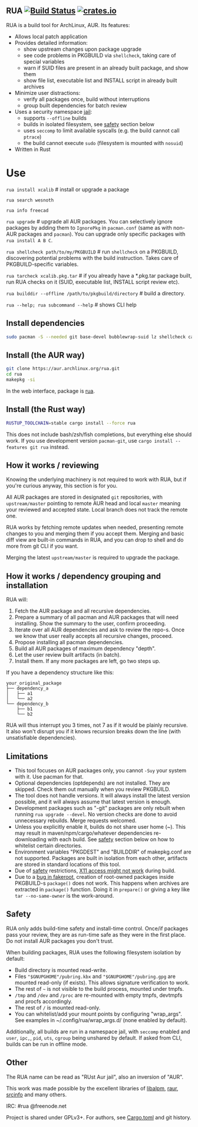 ## RUA  [![Build Status](https://travis-ci.org/vn971/rua.svg?branch=master)](https://travis-ci.org/vn971/rua)  [![crates.io](https://img.shields.io/crates/v/rua.svg)](https://crates.io/crates/rua)

RUA is a build tool for ArchLinux, AUR. Its features:

- Allows local patch application
- Provides detailed information:
  * show upstream changes upon package upgrade
  * see code problems in PKGBUILD via `shellcheck`, taking care of special variables
  * warn if SUID files are present in an already built package, and show them
  * show file list, executable list and INSTALL script in already built archives
- Minimize user distractions:
  * verify all packages once, build without interruptions
  * group built dependencies for batch review
- Uses a security namespace [jail](https://github.com/projectatomic/bubblewrap):
  * supports `--offline` builds
  * builds in isolated filesystem, see [safety](#Safety) section below
  * uses `seccomp` to limit available syscalls (e.g. the build cannot call `ptrace`)
  * the build cannot execute `sudo` (filesystem is mounted with `nosuid`)
- Written in Rust


# Use

`rua install xcalib`  # install or upgrade a package

`rua search wesnoth`

`rua info freecad`

`rua upgrade`  # upgrade all AUR packages. You can selectively ignore packages by adding them to `IgnorePkg` in `pacman.conf` (same as with non-AUR packages and `pacman`). You can upgrade only specific packages with `rua install A B C`.

`rua shellcheck path/to/my/PKGBUILD`  # run `shellcheck` on a PKGBUILD, discovering potential problems with the build instruction. Takes care of PKGBUILD-specific variables.

`rua tarcheck xcalib.pkg.tar`  # if you already have a *.pkg.tar package built, run RUA checks on it (SUID, executable list, INSTALL script review etc).

`rua builddir --offline /path/to/pkgbuild/directory`  # build a directory.

`rua --help; rua subcommand --help`  # shows CLI help


## Install dependencies
```sh
sudo pacman -S --needed git base-devel bubblewrap-suid lz shellcheck cargo
```


## Install (the AUR way)
```sh
git clone https://aur.archlinux.org/rua.git
cd rua
makepkg -si
```
In the web interface, package is [rua](https://aur.archlinux.org/packages/rua/).


## Install (the Rust way)
```sh
RUSTUP_TOOLCHAIN=stable cargo install --force rua
```

This does not include bash/zsh/fish completions, but everything else should work.
If you use development version `pacman-git`, use `cargo install --features git rua` instead.


## How it works / reviewing
Knowing the underlying machinery is not required to work with RUA,
but if you're curious anyway, this section is for you.

All AUR packages are stored in designated `git` repositories,
with `upstream/master` pointing to remote AUR head and
local `master` meaning your reviewed and accepted state.
Local branch does not track the remote one.

RUA works by fetching remote updates when needed,
presenting remote changes to you and merging them if you accept them.
Merging and basic diff view are built-in commands in RUA, and you can
drop to shell and do more from git CLI if you want.

Merging the latest `upstream/master` is required to upgrade the package.

## How it works / dependency grouping and installation
RUA will:

1. Fetch the AUR package and all recursive dependencies.
1. Prepare a summary of all pacman and AUR packages that will need installing.
  Show the summary to the user, confirm proceeding.
1. Iterate over all AUR dependencies and ask to review the repo-s. 
  Once we know that user really accepts all recursive changes, proceed.
1. Propose installing all pacman dependencies.
1. Build all AUR packages of maximum dependency "depth".
1. Let the user review built artifacts (in batch).
1. Install them. If any more packages are left, go two steps up.

If you have a dependency structure like this:
```
your_original_package
├── dependency_a
│   ├── a1
│   └── a2
└── dependency_b
    ├── b1
    └── b2
```
RUA will thus interrupt you 3 times, not 7 as if it would be plainly recursive. It also won't disrupt you if it knows recursion breaks down the line (with unsatisfiable dependencies).

## Limitations

* This tool focuses on AUR packages only, you cannot `-Suy` your system with it. Use pacman for that.
* Optional dependencies (optdepends) are not installed. They are skipped. Check them out manually when you review PKGBUILD.
* The tool does not handle versions. It will always install the latest version possible, and it will always assume that latest version is enough.
* Development packages such as "-git" packages are only rebuilt when running `rua upgrade --devel`. No version checks are done to avoid unnecessary rebuilds. Merge requests welcomed.
* Unless you explicitly enable it, builds do not share user home (~). This may result in maven/npm/cargo/whatever dependencies re-downloading with each build. See [safety](#safety) section below on how to whitelist certain directories.
* Environment variables "PKGDEST" and "BUILDDIR" of makepkg.conf are not supported. Packages are built in isolation from each other, artifacts are stored in standard locations of this tool.
* Due of [safety](#Safety) restrictions, [X11 access might not work](./docs/x11access.md) during build.
* Due to a [bug in fakeroot](https://bugs.debian.org/cgi-bin/bugreport.cgi?bug=909727), creation of root-owned packages inside PKGBUILD-s `package()` does not work. This happens when archives are extracted in `package()` function. Doing it in `prepare()` or giving a key like `tar --no-same-owner` is the work-around.


## Safety
RUA only adds build-time safety and install-time control. Once/if packages pass your review, they are as run-time safe as they were in the first place. Do not install AUR packages you don't trust.

When building packages, RUA uses the following filesystem isolation by default:

* Build directory is mounted read-write.
* Files `"$GNUPGHOME"/pubring.kbx` and `"$GNUPGHOME"/pubring.gpg` are mounted read-only (if exists). This allows signature verification to work.
* The rest of `~` is not visible to the build process, mounted under tmpfs.
* `/tmp` and `/dev` and `/proc` are re-mounted with empty tmpfs, devtmpfs and procfs accordingly.
* The rest of `/` is mounted read-only.
* You can whitelist/add your mount points by configuring "wrap_args". See examples in ~/.config/rua/wrap_args.d/ (none enabled by default).

Additionally, all builds are run in a namespace jail, with `seccomp` enabled
and `user`, `ipc,`, `pid`, `uts`, `cgroup` being unshared by default.
If asked from CLI, builds can be run in offline mode.


## Other

The RUA name can be read as "RUst Aur jail", also an inversion of "AUR".

This work was made possible by the excellent libraries of
[libalpm](https://github.com/jameslzhu/alpm),
[raur](https://gitlab.com/davidbittner/raur),
[srcinfo](https://github.com/Morganamilo/srcinfo.rs)
and many others.

IRC: #rua @freenode.net

Project is shared under GPLv3+. For authors, see [Cargo.toml](Cargo.toml) and git history.
